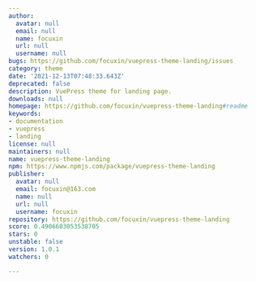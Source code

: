 ```yaml
---
author:
  avatar: null
  email: null
  name: focuxin
  url: null
  username: null
bugs: https://github.com/focuxin/vuepress-theme-landing/issues
category: theme
date: '2021-12-13T07:48:33.643Z'
deprecated: false
description: VuePress theme for landing page.
downloads: null
homepage: https://github.com/focuxin/vuepress-theme-landing#readme
keywords:
- documentation
- vuepress
- landing
license: null
maintainers: null
name: vuepress-theme-landing
npm: https://www.npmjs.com/package/vuepress-theme-landing
publisher:
  avatar: null
  email: focuxin@163.com
  name: null
  url: null
  username: focuxin
repository: https://github.com/focuxin/vuepress-theme-landing
score: 0.4906603053538705
stars: 0
unstable: false
version: 1.0.1
watchers: 0

---
```



